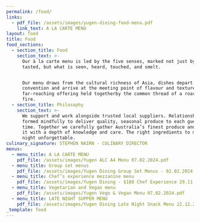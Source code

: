 ```yaml
---
permalink: /food/
links:
  - pdf_file: /assets/images/yugen-dining-food-menu.pdf
    link_text: A LA CARTE MENU
layout: food
title: Food
food_sections:
  - section_title: Food
    section_text: >-
      Our à la carte menu is led by the five senses, marked not just by what is
      tasted, but what is seen, heard, touched, and smelt.


      Our menu draws from the cultural richness of Asia, dishes depart from
      convention and arrive at the meeting point of flavour and texture. A
      far-reaching offering held togetherby the common thread of a roaring open
      fire.
  - section_title: Philosophy
    section_text: >-
      We support and work alongside trusted local suppliers. Relationships
      formed mindfully to deliver quality, seasonal produce to each guest, every
      time. Together we carefully gather Australia’s finest produce and prepare
      it with a depth of knowledge and care. The right ingredients to make a
      night unforgettable.
culinary_signature: STEPHEN NAIRN - CULINARY DIRECTOR
menus:
  - menu_title: A LA CARTE MENU
    pdf_file: /assets/images/Yugen ALC A4 Menu 07.02.2024.pdf
  - menu_title: Group set menus
    pdf_file: /assets/images/Yugen Dining Group Set Menus - 02.02.2024.pdf
  - menu_title: Chef’s experience mezzanine menu
    pdf_file: /assets/images/Yugen Dining - $180 Chef Experience 29.11.2023.pdf
  - menu_title: Vegetarian and Vegan menu
    pdf_file: /assets/images/Yugen Vego & Vegan Menu 07.02.2024.pdf
  - menu_title: LATE NIGHT SUPPER MENU
    pdf_file: /assets/images/Yugen Dining Late Night Snack Menu 22.12.23.pdf
_template: food
---
```


